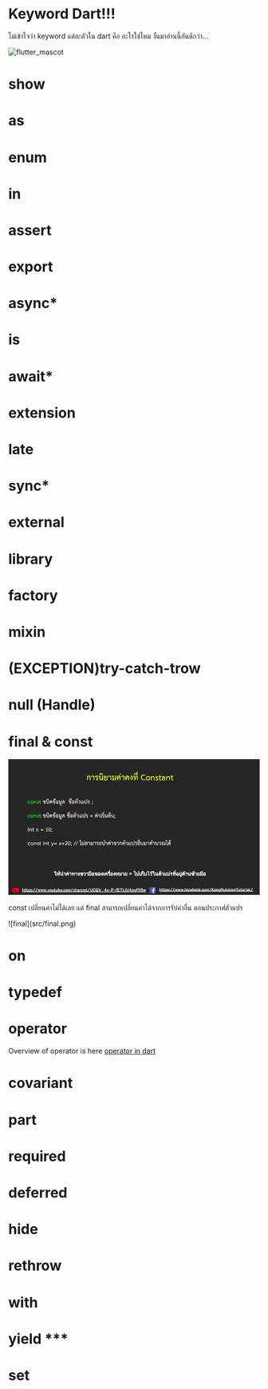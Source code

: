 # Keyword Dart!!!
<p> ไม่เข้าใจว่า keyword แต่ละตัวใน dart คือ อะไรใช่ไหม งั้นมาอ่านนี้กันดีกว่า... </p>

![flutter_mascot](https://media.giphy.com/media/E89xxATM4iZoPdr6Tb/giphy.gif)

# show

# as

# enum

# in

# assert

# export

# async*

# is

# await*

# extension

# late

# sync*

# external

# library

# factory

# mixin

# (EXCEPTION)try-catch-trow

# null (Handle)

# final & const
![const](src/const.png)
<p> const เปลี่ยนค่าไม่ได้เลย แต่ final สามารถเปลี่ยนค่าได้จากการรับ่ค่าอื่น
ตอนประกาศ่ตัวแปร </p>
![final](src/final.png)

# on

# typedef

# operator
Overview of operator is here [operator in dart](https://dart.dev/guides/language/language-tour#operators)

# covariant

# part

# required

# deferred

# hide

# rethrow

# with

# yield ***

# set
